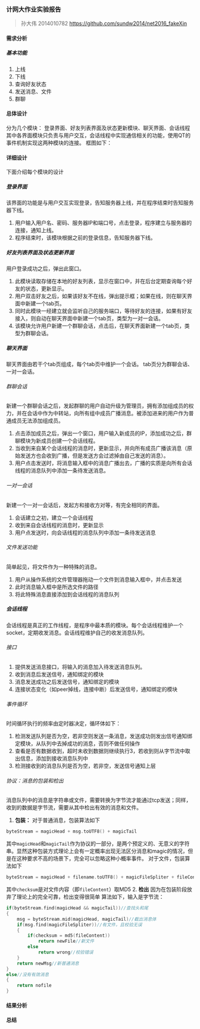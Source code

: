 ### 计网大作业实验报告
> 孙大伟 2014010782
> https://github.com/sundw2014/net2016_fakeXin

#### 需求分析
##### 基本功能
 1. 上线
 2. 下线
 3. 查询好友状态
 4. 发送消息、文件
 5. 群聊

#### 总体设计
分为几个模块：
登录界面、好友列表界面及状态更新模块、聊天界面、会话线程
其中各界面模块只负责与用户交互，会话线程中实现通信相关的功能，使用QT的事件机制实现这两种模块的连接。
 框图如下：
 
#### 详细设计
下面介绍每个模块的设计
##### 登录界面
 该界面的功能是与用户交互实现登录，告知服务器上线，并在程序结束时告知服务器下线。
 1. 用户输入用户名、密码、服务器IP和端口号，点击登录，程序建立与服务器的连接，通知上线。
 2. 程序结束时，该模块根据之前的登录信息，告知服务器下线。
##### 好友列表界面及状态更新界面
用户登录成功之后，弹出此窗口。
1. 此模块读取存储在本地的好友列表，显示在窗口中，并在后台定期查询每个好友的状态，更新显示。
2. 用户双击好友之后，如果该好友不在线，弹出提示框；如果在线，则在聊天界面中新建一个tab页。
3. 同时此模块一经建立就会监听自己的服务端口，等待好友的连接，如果有好友接入，则自动在聊天界面中新建一个tab页，类型为一对一会话。
4. 该模块允许用户新建一个群聊会话，点击后，在聊天界面新建一个tab页，类型为群聊会话。
##### 聊天界面
聊天界面由若干个tab页组成，每个tab页中维护一个会话。
tab页分为群聊会话、一对一会话。
###### 群聊会话
新建一个群聊会话之后，发起群聊的用户自动升级为管理员，拥有添加组成员的权力，并在会话中作为中转站，向所有组中成员广播消息。被添加进来的用户作为普通成员无法添加组成员。
1. 点击添加成员之后，弹出一个窗口，用户输入新成员的IP，添加成功之后，群聊模块为新成员创建一个会话线程。
2. 当收到来自某个会话线程的消息时，更新显示，并向所有成员广播该消息（原始发送方也会收到广播，但是发送方会过滤掉由自己发送的消息）。
3. 用户点击发送时，将消息输入框中的消息广播出去，广播的实质是向所有会话线程的消息队列中添加一条待发送消息。
###### 一对一会话
新建一个一对一会话后，发起方和接收方对等，有完全相同的界面。
1. 会话建立之初，建立一个会话线程
2. 收到来自会话线程的消息时，更新显示
3. 用户点发送时，向会话线程的消息队列中添加一条待发送消息
###### 文件发送功能
简单起见，将文件作为一种特殊的消息。
1. 用户从操作系统的文件管理器拖动一个文件到消息输入框中，并点击发送
2. 此时消息输入框中是所选文件的路径
3. 将此特殊消息直接添加到会话线程的消息队列
##### 会话线程
会话线程是真正的工作线程，是程序中最本质的模块。每个会话线程维护一个socket，定期收发消息。会话线程维护自己的收发消息队列。
###### 接口
1. 提供发送消息接口，将输入的消息加入待发送消息队列。
2. 收到消息后发送信号，通知绑定的模块
3. 消息发送成功之后发送信号，通知绑定的模块
4. 连接状态变化（如peer掉线，连接中断）后发送信号，通知绑定的模块
###### 事件循环
时间循环执行的频率由定时器决定，循环体如下：
1. 检测发送队列是否为空，若非空则发送一条消息，发送成功则发出信号通知绑定模块，从队列中去掉成功的消息，否则不做任何操作
2. 查看是否有数据收到，超时未收到数据则继续执行3，若收到则从字节流中取出信息，添加到接收消息队列中
3. 检测接收到的消息队列是否为空，若非空，发送信号通知上层
###### 协议：消息的包装和检出
消息队列中的消息是字符串或文件，需要转换为字节流才能通过tcp发送；同样，收到的数据是字节流，需要从其中检出有效的消息和文件。
1. __包装：__ 
对于普通消息，包装算法如下
```cpp
byteStream = magicHead + msg.toUTF8() + magicTail
```
 其中```magicHead```和```magicTail```作为协议的一部分，是两个预定义的、无意义的字符串。显然这种包装方式理论上会有一定概率出现无法区分消息和magic的情况，但是在这种要求不高的场景下，完全可以忽略这种小概率事件。
 对于文件，包装算法如下
```cpp
byteStream = magicHead + filename.toUTF8() + magicFileSpliter + fileContent + magicFileSpliter + checksum + magicTail
```
 其中```checksum```是对文件内容（即```fileContent```）取MD5
2. __检出__
 因为在包装阶段放弃了理论上的完全可靠，检出变得很简单
 算法如下，输入是字节流：
```cpp
if(byteStream.find(magicHead && magicTail))//查找头和尾
{
	msg = byteStream.mid(magicHead, magicTail)//截出消息体
	if(msg.find(magicFileSpliter))//有文件，且校验无误
	{
		if(checksum = md5(fileContent))
			return newFile//新文件
		else
			return wrong//校验错误
	}
	return newMsg//新普通消息
}
else//没有有效消息
{
	return nofile
}
```
#### 结果分析

#### 总结

